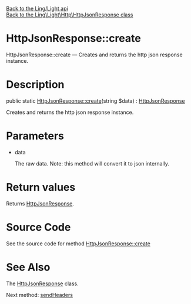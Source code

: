 [Back to the Ling/Light api](https://github.com/lingtalfi/Light/blob/master/doc/api/Ling/Light.md)<br>
[Back to the Ling\Light\Http\HttpJsonResponse class](https://github.com/lingtalfi/Light/blob/master/doc/api/Ling/Light/Http/HttpJsonResponse.md)


HttpJsonResponse::create
================



HttpJsonResponse::create — Creates and returns the http json response instance.




Description
================


public static [HttpJsonResponse::create](https://github.com/lingtalfi/Light/blob/master/doc/api/Ling/Light/Http/HttpJsonResponse/create.md)(string $data) : [HttpJsonResponse](https://github.com/lingtalfi/Light/blob/master/doc/api/Ling/Light/Http/HttpJsonResponse.md)




Creates and returns the http json response instance.




Parameters
================


- data

    The raw data. Note: this method will convert it to json internally.


Return values
================

Returns [HttpJsonResponse](https://github.com/lingtalfi/Light/blob/master/doc/api/Ling/Light/Http/HttpJsonResponse.md).








Source Code
===========
See the source code for method [HttpJsonResponse::create](https://github.com/lingtalfi/Light/blob/master/Http/HttpJsonResponse.php#L24-L27)


See Also
================

The [HttpJsonResponse](https://github.com/lingtalfi/Light/blob/master/doc/api/Ling/Light/Http/HttpJsonResponse.md) class.

Next method: [sendHeaders](https://github.com/lingtalfi/Light/blob/master/doc/api/Ling/Light/Http/HttpJsonResponse/sendHeaders.md)<br>

